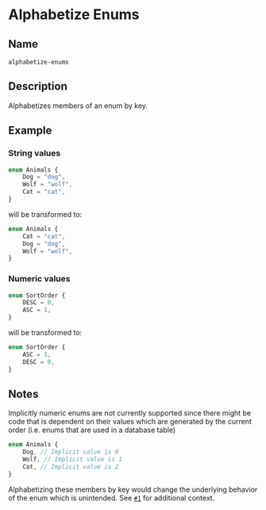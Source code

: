 # Alphabetize Enums

## Name

`alphabetize-enums`

## Description

Alphabetizes members of an enum by key.

## Example

### String values

```ts
enum Animals {
    Dog = "dog",
    Wolf = "wolf",
    Cat = "cat",
}
```

will be transformed to:

```ts
enum Animals {
    Cat = "cat",
    Dog = "dog",
    Wolf = "wolf",
}
```

### Numeric values

```ts
enum SortOrder {
    DESC = 0,
    ASC = 1,
}
```

will be transformed to:

```ts
enum SortOrder {
    ASC = 1,
    DESC = 0,
}
```

## Notes

Implicitly numeric enums are not currently supported since there might be code that is dependent on their values which are generated by the current order (i.e. enums that are used in a database table)

```ts
enum Animals {
    Dog, // Implicit value is 0
    Wolf, // Implicit value is 1
    Cat, // Implicit value is 2
}
```

Alphabetizing these members by key would change the underlying behavior of the enum which is unintended. See [`#1`](https://github.com/brandongregoryscott/collation/issues/1) for additional context.
